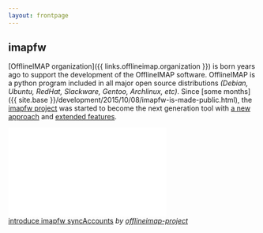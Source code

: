 ```yaml
---
layout: frontpage
---
```


## imapfw

[OfflineIMAP organization]({{ links.offlineimap.organization }}) is born years ago to support the development of the OfflineIMAP software. OfflineIMAP is a python program included in all major open source distributions *(Debian, Ubuntu, RedHat, Slackware, Gentoo, Archlinux, etc)*. Since [some months]({{ site.base }}/development/2015/10/08/imapfw-is-made-public.html), the [imapfw project](https://github.com/OfflineIMAP/imapfw) was started to become the next generation tool with [a new approach](http://www.dailymotion.com/video/x3gpqqs_introduce-imapfw-syncaccounts_tech) and [extended features](https://gist.github.com/nicolas33/003f1b7184c7dfb26192).

<iframe frameborder="0" width="320" height="180" src="//www.dailymotion.com/embed/video/x3gpqqs" allowfullscreen></iframe><br /><a href="http://www.dailymotion.com/video/x3gpqqs_introduce-imapfw-syncaccounts_tech" target="_blank">introduce imapfw syncAccounts</a> <i>by <a href="http://www.dailymotion.com/offlineimap-project" target="_blank">offlineimap-project</a></i>
